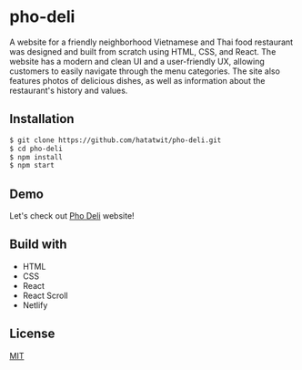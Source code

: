 # pho-deli
A website for a friendly neighborhood Vietnamese and Thai food restaurant was designed and built from scratch using HTML, CSS, and React. The website has a modern and clean UI and a user-friendly UX, allowing customers to easily navigate through the menu categories. The site also features photos of delicious dishes, as well as information about the restaurant's history and values.

## Installation

```bash
$ git clone https://github.com/hatatwit/pho-deli.git
$ cd pho-deli
$ npm install
$ npm start

```

## Demo

Let's check out [Pho Deli](https://phodeli.netlify.app/) website!

## Build with
* HTML
* CSS 
* React
* React Scroll
* Netlify 

## License

[MIT](https://choosealicense.com/licenses/mit/)
